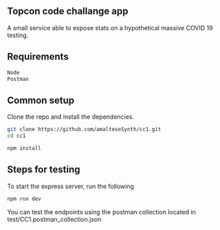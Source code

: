 ## Topcon code challange app

A small service able to expose stats on a hypothetical massive COVID 19 testing.

## Requirements
```bash
Node
Postman
```

## Common setup

Clone the repo and install the dependencies.

```bash
git clone https://github.com/amalteseSynth/cc1.git
cd cc1
```

```bash
npm install
```

## Steps for testing

To start the express server, run the following

```bash
npm run dev
```

You can test the endpoints using the postman collection located in test/CC1.postman_collection.json